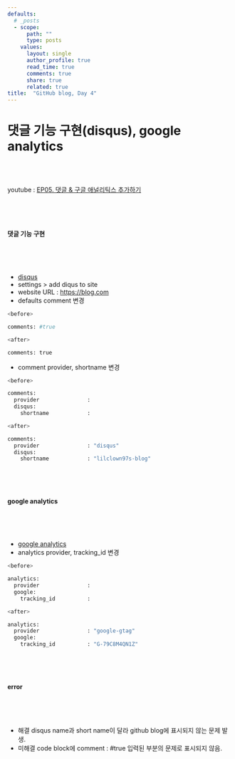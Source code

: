 ```yaml
---
defaults:
  # _posts
  - scope:
      path: ""
      type: posts
    values:
      layout: single
      author_profile: true
      read_time: true
      comments: true
      share: true
      related: true
title:  "GitHub blog, Day 4"
---
```



# 댓글 기능 구현(disqus), google analytics

<br><br><br>
youtube : [EP05. 댓글 & 구글 애널리틱스 추가하기](https://youtu.be/anXaW9xhgcU)

<br><br><br>

**댓글 기능 구현**

<br><br><br>

- [disqus](https://disqus.com/)
- settings > add diqus to site
- website URL : https://blog.com
- defaults comment 변경

```python
<before>

comments: #true

<after>

comments: true
```


- comment provider, shortname 변경

```python
<before>

comments:
  provider               : 
  disqus:
    shortname            : 

<after>

comments:
  provider               : "disqus"
  disqus:
    shortname            : "lilclown97s-blog"
```

<br><br><br>


**google analytics**

<br><br><br>

- [google analytics](https://analytics.google.com/analytics/web/#/p301119640/reports/reportinghub)
- analytics provider, tracking_id 변경

```python
<before>

analytics:
  provider               : 
  google:
    tracking_id          : 

<after>

analytics:
  provider               : "google-gtag"
  google:
    tracking_id          : "G-79C8M4QN1Z"
```

<br><br><br>

**error**

<br><br><br>

- 해결 disqus name과 short name이 달라 github blog에 표시되지 않는 문제 발생.
- 미해결 code block에 comment : #true 입력된 부분의 문제로 표시되지 않음.
